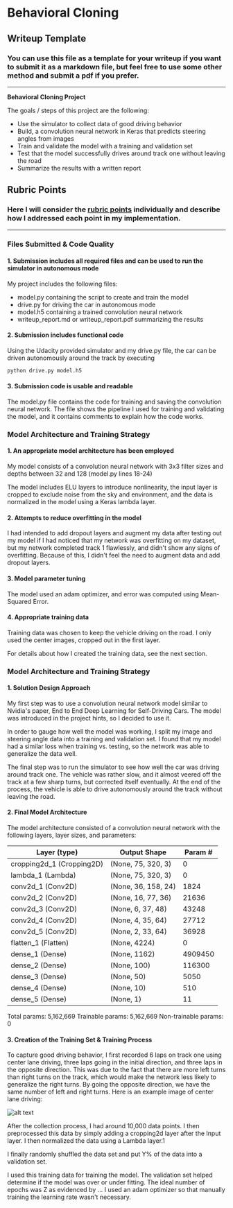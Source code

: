 # **Behavioral Cloning** 

## Writeup Template

### You can use this file as a template for your writeup if you want to submit it as a markdown file, but feel free to use some other method and submit a pdf if you prefer.

---

**Behavioral Cloning Project**

The goals / steps of this project are the following:
* Use the simulator to collect data of good driving behavior
* Build, a convolution neural network in Keras that predicts steering angles from images
* Train and validate the model with a training and validation set
* Test that the model successfully drives around track one without leaving the road
* Summarize the results with a written report


[//]: # (Image References)

[image1]: ./1.png "Center Image"

## Rubric Points
### Here I will consider the [rubric points](https://review.udacity.com/#!/rubrics/432/view) individually and describe how I addressed each point in my implementation.  

---
### Files Submitted & Code Quality

#### 1. Submission includes all required files and can be used to run the simulator in autonomous mode

My project includes the following files:
* model.py containing the script to create and train the model
* drive.py for driving the car in autonomous mode
* model.h5 containing a trained convolution neural network 
* writeup_report.md or writeup_report.pdf summarizing the results

#### 2. Submission includes functional code
Using the Udacity provided simulator and my drive.py file, the car can be driven autonomously around the track by executing 
```sh
python drive.py model.h5
```

#### 3. Submission code is usable and readable

The model.py file contains the code for training and saving the convolution neural network. The file shows the pipeline I used for training and validating the model, and it contains comments to explain how the code works.

### Model Architecture and Training Strategy

#### 1. An appropriate model architecture has been employed

My model consists of a convolution neural network with 3x3 filter sizes and depths between 32 and 128 (model.py lines 18-24) 

The model includes ELU layers to introduce nonlinearity, the input layer is cropped to exclude noise from the sky and environment, and the data is normalized in the model using a Keras lambda layer. 

#### 2. Attempts to reduce overfitting in the model

I had intended to add dropout layers and augment my data after testing out my model if I had noticed that my network was overfitting on my dataset, but my network completed track 1 flawlessly, and didn't show any signs of overfitting. Because of this, I didn't feel the need to augment data and add dropout layers.

#### 3. Model parameter tuning

The model used an adam optimizer, and error was computed using Mean-Squared Error.

#### 4. Appropriate training data

Training data was chosen to keep the vehicle driving on the road. I only used the center images, cropped out in the first layer. 

For details about how I created the training data, see the next section. 

### Model Architecture and Training Strategy

#### 1. Solution Design Approach

My first step was to use a convolution neural network model similar to Nvidia's paper, End to End Deep Learning for Self-Driving Cars. The model was introduced in the project hints, so I decided to use it.

In order to gauge how well the model was working, I split my image and steering angle data into a training and validation set. I found that my model had a similar loss when training vs. testing, so the network was able to generalize the data well.

The final step was to run the simulator to see how well the car was driving around track one. The vehicle was rather slow, and it almost veered off the track at a few sharp turns, but corrected itself eventually. At the end of the process, the vehicle is able to drive autonomously around the track without leaving the road.

#### 2. Final Model Architecture

The model architecture consisted of a convolution neural network with the following layers, layer sizes, and parameters:

Layer (type) | Output Shape | Param #   
---|---|---
cropping2d_1 (Cropping2D) | (None, 75, 320, 3) | 0         
lambda_1 (Lambda) | (None, 75, 320, 3) | 0         
conv2d_1 (Conv2D) | (None, 36, 158, 24) | 1824      
conv2d_2 (Conv2D) | (None, 16, 77, 36) | 21636     
conv2d_3 (Conv2D) | (None, 6, 37, 48) | 43248     
conv2d_4 (Conv2D) | (None, 4, 35, 64) | 27712     
conv2d_5 (Conv2D) | (None, 2, 33, 64) | 36928     
flatten_1 (Flatten) | (None, 4224) | 0         
dense_1 (Dense) | (None, 1162) | 4909450   
dense_2 (Dense) | (None, 100) | 116300    
dense_3 (Dense) | (None, 50) | 5050      
dense_4 (Dense) | (None, 10) | 510       
dense_5 (Dense) | (None, 1) | 11        


Total params: 5,162,669
Trainable params: 5,162,669
Non-trainable params: 0



#### 3. Creation of the Training Set & Training Process

To capture good driving behavior, I first recorded 6 laps on track one using center lane driving, three laps going in the initial direction, and three laps in the opposite direction. This was due to the fact that there are more left turns than right turns on the track, which would make the network less likely to generalize the right turns. By going the opposite direction, we have the same number of left and right turns. Here is an example image of center lane driving:

![alt text][image1]

After the collection process, I had around 10,000 data points. I then preprocessed this data by simply adding a cropping2d layer after the Input layer. I then normalized the data using a Lambda layer.1


I finally randomly shuffled the data set and put Y% of the data into a validation set. 

I used this training data for training the model. The validation set helped determine if the model was over or under fitting. The ideal number of epochs was Z as evidenced by ... I used an adam optimizer so that manually training the learning rate wasn't necessary.
